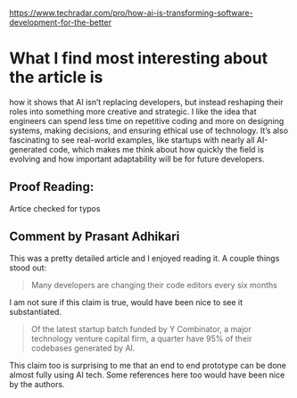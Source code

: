 https://www.techradar.com/pro/how-ai-is-transforming-software-development-for-the-better

# What I find most interesting about the article is
how it shows that AI isn’t replacing developers, but instead reshaping their roles into something more creative and strategic. I like the idea that engineers can spend less time on repetitive coding and more on designing systems, making decisions, and ensuring ethical use of technology. It’s also fascinating to see real-world examples, like startups with nearly all AI-generated code, which makes me think about how quickly the field is evolving and how important adaptability will be for future developers.

## Proof Reading:
Artice checked for typos

## Comment by Prasant Adhikari
This was a pretty detailed article and I enjoyed reading it. A couple things stood out:

> Many developers are changing their code editors every six months

I am not sure if this claim is true, would have been nice to see it substantiated.

> Of the latest startup batch funded by Y Combinator, a major technology venture capital firm, a quarter have 95% of their codebases generated by AI.

This claim too is surprising to me that an end to end prototype can be done almost fully using AI tech. Some references here too would have been nice by the authors.
